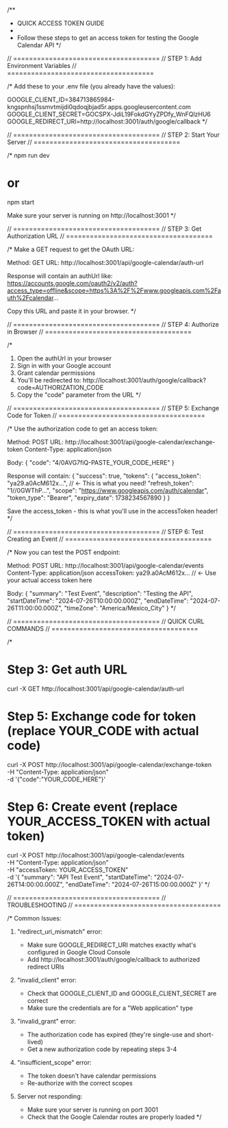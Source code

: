 /**
 * QUICK ACCESS TOKEN GUIDE
 * 
 * Follow these steps to get an access token for testing the Google Calendar API
 */

// =====================================
// STEP 1: Add Environment Variables
// =====================================

/*
Add these to your .env file (you already have the values):

GOOGLE_CLIENT_ID=384713865984-kngspnhsj1ssmvtmijdi0qdoqjbjad5r.apps.googleusercontent.com
GOOGLE_CLIENT_SECRET=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
GOOGLE_REDIRECT_URI=http://localhost:3001/auth/google/callback
*/

// =====================================
// STEP 2: Start Your Server
// =====================================

/*
npm run dev
# or
npm start

Make sure your server is running on http://localhost:3001
*/

// =====================================
// STEP 3: Get Authorization URL
// =====================================

/*
Make a GET request to get the OAuth URL:

Method: GET
URL: http://localhost:3001/api/google-calendar/auth-url

Response will contain an authUrl like:
https://accounts.google.com/oauth2/v2/auth?access_type=offline&scope=https%3A%2F%2Fwww.googleapis.com%2Fauth%2Fcalendar...

Copy this URL and paste it in your browser.
*/

// =====================================
// STEP 4: Authorize in Browser
// =====================================

/*
1. Open the authUrl in your browser
2. Sign in with your Google account
3. Grant calendar permissions
4. You'll be redirected to: http://localhost:3001/auth/google/callback?code=AUTHORIZATION_CODE
5. Copy the "code" parameter from the URL
*/

// =====================================
// STEP 5: Exchange Code for Token
// =====================================

/*
Use the authorization code to get an access token:

Method: POST
URL: http://localhost:3001/api/google-calendar/exchange-token
Content-Type: application/json

Body:
{
  "code": "4/0AVG7fiQ-PASTE_YOUR_CODE_HERE"
}

Response will contain:
{
  "success": true,
  "tokens": {
    "access_token": "ya29.a0AcM612x...",  // ← This is what you need!
    "refresh_token": "1//0GWThP...",
    "scope": "https://www.googleapis.com/auth/calendar",
    "token_type": "Bearer",
    "expiry_date": 1738234567890
  }
}

Save the access_token - this is what you'll use in the accessToken header!
*/

// =====================================
// STEP 6: Test Creating an Event
// =====================================

/*
Now you can test the POST endpoint:

Method: POST
URL: http://localhost:3001/api/google-calendar/events
Content-Type: application/json
accessToken: ya29.a0AcM612x...  // ← Use your actual access token here

Body:
{
  "summary": "Test Event",
  "description": "Testing the API",
  "startDateTime": "2024-07-26T10:00:00.000Z",
  "endDateTime": "2024-07-26T11:00:00.000Z",
  "timeZone": "America/Mexico_City"
}
*/

// =====================================
// QUICK CURL COMMANDS
// =====================================

/*
# Step 3: Get auth URL
curl -X GET http://localhost:3001/api/google-calendar/auth-url

# Step 5: Exchange code for token (replace YOUR_CODE with actual code)
curl -X POST http://localhost:3001/api/google-calendar/exchange-token \
  -H "Content-Type: application/json" \
  -d '{"code":"YOUR_CODE_HERE"}'

# Step 6: Create event (replace YOUR_ACCESS_TOKEN with actual token)
curl -X POST http://localhost:3001/api/google-calendar/events \
  -H "Content-Type: application/json" \
  -H "accessToken: YOUR_ACCESS_TOKEN" \
  -d '{
    "summary": "API Test Event",
    "startDateTime": "2024-07-26T14:00:00.000Z",
    "endDateTime": "2024-07-26T15:00:00.000Z"
  }'
*/

// =====================================
// TROUBLESHOOTING
// =====================================

/*
Common Issues:

1. "redirect_uri_mismatch" error:
   - Make sure GOOGLE_REDIRECT_URI matches exactly what's configured in Google Cloud Console
   - Add http://localhost:3001/auth/google/callback to authorized redirect URIs

2. "invalid_client" error:
   - Check that GOOGLE_CLIENT_ID and GOOGLE_CLIENT_SECRET are correct
   - Make sure the credentials are for a "Web application" type

3. "invalid_grant" error:
   - The authorization code has expired (they're single-use and short-lived)
   - Get a new authorization code by repeating steps 3-4

4. "insufficient_scope" error:
   - The token doesn't have calendar permissions
   - Re-authorize with the correct scopes

5. Server not responding:
   - Make sure your server is running on port 3001
   - Check that the Google Calendar routes are properly loaded
*/
